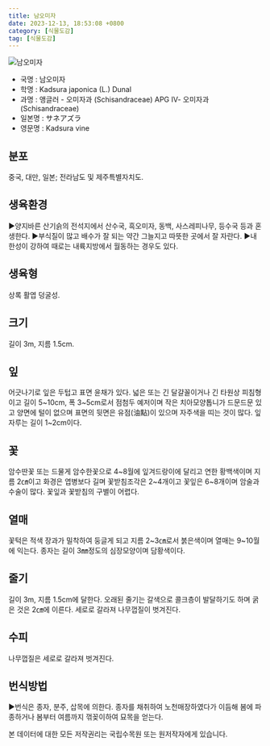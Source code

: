 ```yaml
---
title: 남오미자
date: 2023-12-13, 18:53:08 +0800
category: [식물도감]
tag: [식물도감]
---
```




![남오미자](http://www.nature.go.kr/fileUpload/plants/basic/Schisandraceae/Kadsura/11767/11767_1_th2.JPG)
- 국명 : 남오미자
- 학명 : Kadsura japonica (L.) Dunal
- 과명 : 앵글러 - 오미자과 (Schisandraceae) APG Ⅳ- 오미자과 (Schisandraceae)
- 일본명 : サネアズラ
- 영문명 : Kadsura vine


## 분포
중국, 대만, 일본; 전라남도 및 제주특별자치도.
## 생육환경
▶양지바른 산기슭의 전석지에서 산수국, 흑오미자, 동백, 사스레피나무, 등수국 등과 혼생한다. ▶부식질이 많고 배수가 잘 되는 약간 그늘지고 따뜻한 곳에서 잘 자란다.▶내한성이 강하여 때로는 내륙지방에서 월동하는 경우도 있다.
## 생육형
상록 활엽 덩굴성.
## 크기
길이 3m, 지름 1.5cm.
## 잎
어긋나기로 잎은 두텁고 표면 윤채가 있다. 넓은 또는 긴 달걀꼴이거나 긴 타원상 피침형이고 길이 5~10cm, 폭 3~5cm로서 점첨두 예저이며 작은 치아모양톱니가 드문드문 있고 양면에 털이 없으며 표면의 뒷면은 유점(油點)이 있으며 자주색을 띠는 것이 많다. 잎자루는 길이 1~2cm이다.
## 꽃
암수딴꽃 또는 드물게 암수한꽃으로 4~8월에 잎겨드랑이에 달리고 연한 황백색이며 지름 2㎝이고 화경은 엽병보다 길며 꽃받침조각은 2~4개이고 꽃잎은 6~8개이며 암술과 수술이 많다. 꽃잎과 꽃받침의 구별이 어렵다.
## 열매
꽃턱은 적색 장과가 밀착하여 둥글게 되고 지름 2~3㎝로서 붉은색이며 열매는 9~10월에 익는다. 종자는 길이 3㎜정도의 심장모양이며 담황색이다.
## 줄기
길이 3m, 지름 1.5cm에 달한다. 오래된 줄기는 갈색으로 콜크층이 발달하기도 하며 굵은 것은 2㎝에 이른다. 세로로 갈라져 나무껍질이 벗겨진다.
## 수피
나무껍질은 세로로 갈라져 벗겨진다.
## 번식방법
▶번식은 종자, 분주, 삽목에 의한다. 종자를 채취하여 노천매장하였다가 이듬해 봄에 파종하거나 봄부터 여름까지 꺾꽂이하여 묘목을 얻는다.






본 데이터에 대한 모든 저작권리는 국립수목원 또는 원저작자에게 있습니다.
